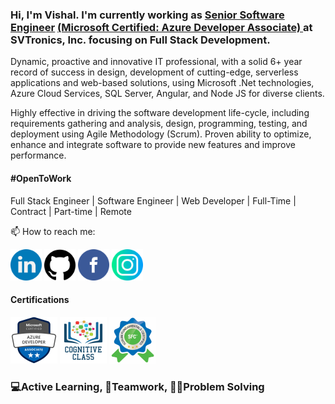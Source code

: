 ### Hi, I'm Vishal. I'm currently working as <a href="https://ashutoshhathidara.com/">Senior Software Engineer</a> <a  href="https://www.youracclaim.com/earner/earned/badge/9042185b-66a9-476f-ac59-3bff7ab5d410/public_url">(Microsoft Certified: Azure Developer Associate) </a> at SVTronics, Inc. focusing on Full Stack Development. 
 
Dynamic, proactive and innovative IT professional, with a solid 6+ year record of success in design, development of cutting-edge, serverless applications and web-based solutions, using Microsoft .Net technologies, Azure Cloud Services, SQL Server, Angular, and Node JS for diverse clients.

Highly effective in driving the software development life-cycle, including requirements gathering and analysis, design, programming, testing, and deployment using Agile Methodology (Scrum). Proven ability to optimize, enhance and integrate software to provide new features and improve performance.

#### #OpenToWork
Full Stack Engineer | Software Engineer | Web Developer | Full-Time | Contract | Part-time | Remote

📫 How to reach me:

<a href="https://www.linkedin.com/in/vishaldhanani/"><img src="https://github.com/vishaldhanani/vishaldhanani/blob/master/logos/linkedin.png" width="50" /></a>
<a href="https://github.com/vishaldhanani/"><img src="https://github.com/vishaldhanani/vishaldhanani/blob/master/logos/github-logo.png" width="50" /></a>
<a href="https://www.facebook.com/vishal.dhanani.9/"><img src="https://github.com/vishaldhanani/vishaldhanani/blob/master/logos/facebook.png" width="50" /></a>
<a href="https://www.instagram.com/vishal_dhanani"><img src="https://github.com/vishaldhanani/vishaldhanani/blob/master/logos/instagram.png" width="50" /></a>

#### Certifications
<a  href="https://www.youracclaim.com/earner/earned/badge/9042185b-66a9-476f-ac59-3bff7ab5d410/public_url"><img title="Azure Developer Associate (AZ-203)" src="https://raw.githubusercontent.com/vishaldhanani/vishaldhanani/master/azure-developer-associate.png" width="75px"/></a>
<a href="https://cognitiveclass.ai/public_url"><img title="Container & Kubernetes Essentials with IBM Cloud" src="https://raw.githubusercontent.com/vishaldhanani/vishaldhanani/master/Container & Kubernetes Essentials with IBM Cloud.png" width="75px"/></a>
<a href="https://www.scrumstudy.com/public_url"><img title="Scrum Fundamentals Certified" src="https://raw.githubusercontent.com/vishaldhanani/vishaldhanani/master/Scrum Fundamentals Certified.png" width="75px"/></a>

<h3>💻Active Learning, 🤝Teamwork, 👨‍💻Problem Solving</h3> 
